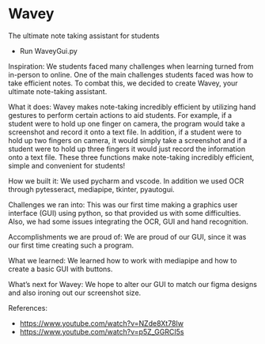# Wavey
The ultimate note taking assistant for students
- Run WaveyGui.py

Inspiration: 
We students faced many challenges when learning turned from in-person to online. One of the main challenges students faced was how to take efficient notes. To combat this, we decided to create Wavey, your ultimate note-taking assistant. 

What it does: 
Wavey makes note-taking incredibly efficient by utilizing hand gestures to perform certain actions to aid students. For example, if a student were to hold up one finger on camera, the program would take a screenshot and record it onto a text file. In addition, if a student were to hold up two fingers on camera, it would simply take a screenshot and if a student were to hold up three fingers it would just record the information onto a text file. These three functions make note-taking incredibly efficient, simple and convenient for students!

How we built it: 
We used pycharm and vscode. In addition we used OCR through pytesseract, mediapipe, tkinter, pyautogui.

Challenges we ran into: 
This was our first time making a graphics user interface (GUI) using python, so that provided us with some difficulties. Also, we had some issues integrating the OCR, GUI and hand recognition. 

Accomplishments we are proud of: 
We are proud of our GUI, since it was our first time creating such a program. 

What we learned: 
We learned how to work with mediapipe and how to create a basic GUI with buttons. 

What’s next for Wavey: 
We hope to alter our GUI to match our figma designs and also ironing out our screenshot size.

References:
- https://www.youtube.com/watch?v=NZde8Xt78Iw
- https://www.youtube.com/watch?v=p5Z_GGRCI5s
